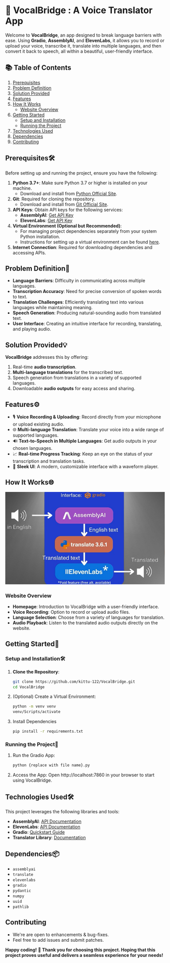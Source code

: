 # 🎤 VocalBridge : A Voice Translator App

Welcome to **VocalBridge**, an app designed to break language barriers with ease. Using **Gradio**, **AssemblyAI**, and **ElevenLabs**, it allows you to record or upload your voice, transcribe it, translate into multiple languages, and then convert it back to speech, all within a beautiful, user-friendly interface.

## 📚 Table of Contents

1. [Prerequisites](#prerequisites)
2. [Problem Definition](#problem-definition)
3. [Solution Provided](#solution-provided)
4. [Features](#features)
5. [How It Works](#how-it-works)
   - [Website Overview](#website-overview)
6. [Getting Started](#getting-started)
   - [Setup and Installation](#setup-and-installation)
   - [Running the Project](#running-the-project)
7. [Technologies Used](#technologies-used)
8. [Dependencies](#dependencies)
9. [Contributing](#contributing)

## Prerequisites🛠️

Before setting up and running the project, ensure you have the following:

1. **Python 3.7+**: Make sure Python 3.7 or higher is installed on your machine.
   - Download and install from [Python Official Site](https://www.python.org/downloads/).
2. **Git**: Required for cloning the repository.
   - Download and install from [Git Official Site](https://git-scm.com/downloads).
3. **API Keys**: Obtain API keys for the following services:
   - **AssemblyAI**: [Get API Key](https://www.assemblyai.com/?utm_source=...)
   - **ElevenLabs**: [Get API Key](https://elevenlabs.io/)
4. **Virtual Environment (Optional but Recommended)**: 
   - For managing project dependencies separately from your system Python installation.
   - Instructions for setting up a virtual environment can be found [here](https://docs.python.org/3/library/venv.html).
5. **Internet Connection**: Required for downloading dependencies and accessing APIs.

##  Problem Definition📝

- **Language Barriers**: Difficulty in communicating across multiple languages.
- **Transcription Accuracy**: Need for precise conversion of spoken words to text.
- **Translation Challenges**: Efficiently translating text into various languages while maintaining meaning.
- **Speech Generation**: Producing natural-sounding audio from translated text.
- **User Interface**: Creating an intuitive interface for recording, translating, and playing audio.

##  Solution Provided💡
**VocalBridge** addresses this by offering:
1. Real-time **audio transcription**.
2. **Multi-language translations** for the transcribed text.
3. Speech generation from translations in a variety of supported languages.
4. Downloadable **audio outputs** for easy access and sharing.

##  Features⚙️
- 🎙️ **Voice Recording & Uploading**: Record directly from your microphone or upload existing audio.
- 🌐 **Multi-language Translation**: Translate your voice into a wide range of supported languages.
- 🔊 **Text-to-Speech in Multiple Languages**: Get audio outputs in your chosen languages.
- 📈 **Real-time Progress Tracking**: Keep an eye on the status of your transcription and translation tasks.
- 🌟 **Sleek UI**: A modern, customizable interface with a waveform player.

##  How It Works🌐

![Working of the Project](working.png)

### Website Overview
- **Homepage**: Introduction to VocalBridge with a user-friendly interface.
- **Voice Recording**: Option to record or upload audio files.
- **Language Selection**: Choose from a variety of languages for translation.
- **Audio Playback**: Listen to the translated audio outputs directly on the website.

##  Getting Started🚀
   
###  Setup and Installation🛠️
1. **Clone the Repository**:
   ```bash
   git clone https://github.com/kittu-122/VocalBridge.git
   cd VocalBridge
   ```

2. (Optional) Create a Virtual Environment:
    ```bash
   python -m venv venv
   venv/Scripts/activate  
   ```

3. Install Dependencies
   ```bash
   pip install -r requirements.txt
   ```
   
###  Running the Project🎯
1. Run the Gradio App:
   ```bash
   python {replace with file name}.py
   ```
2. Access the App: Open http://localhost:7860 in your browser to start using VocalBridge.

##  Technologies Used🛠️

This project leverages the following libraries and tools:

- **AssemblyAI**: [API Documentation](https://www.assemblyai.com/docs/)
- **ElevenLabs**: [API Documentation](https://elevenlabs.io/docs/introduction)
- **Gradio**: [Quickstart Guide](https://www.gradio.app/guides/quickstart)
- **Translator Library**: [Documentation](https://translate-python.readthedocs.io/en/latest/)

##  Dependencies📦
- `assemblyai`
- `translate`
- `elevenlabs`
- `gradio`
- `pydantic`
- `numpy`
- `uuid`
- `pathlib`

## Contributing
- We're are open to enhancements & bug-fixes.
- Feel free to add issues and submit patches.

**Happy coding!** 🚀
**Thank you for choosing this project. Hoping that this project proves useful and delivers a seamless experience for your needs!**
